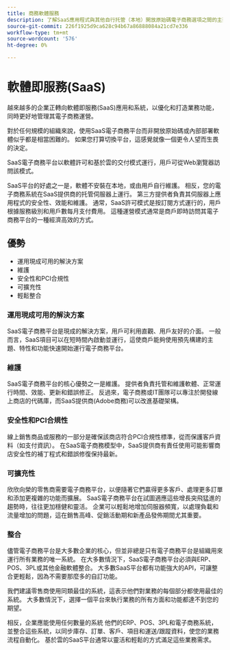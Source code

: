 ```yaml
---
title: 商務軟體服務
description: 了解SaaS應用程式與其他自行托管（本地）開放原始碼電子商務選項之間的主要差異。
source-git-commit: 226f1925d9ca628c94b67a86888084a21cd7e336
workflow-type: tm+mt
source-wordcount: '576'
ht-degree: 0%

---
```



# 軟體即服務(SaaS)

越來越多的企業正轉向軟體即服務(SaaS)應用和系統，以優化和打造業務功能，同時更好地管理其電子商務運營。

對於任何規模的組織來說，使用SaaS電子商務平台而非開放原始碼或內部部署軟體似乎都是相當困難的。 如果您打算切換平台，這感覺就像一個更令人望而生畏的決定。

SaaS電子商務平台以軟體許可和基於雲的交付模式運行，用戶可從Web瀏覽器訪問該模式。

SaaS平台的好處之一是，軟體不安裝在本地，或由用戶自行維護。 相反，您的電子商務系統在SaaS提供商的托管伺服器上運行。 第三方提供者負責其伺服器上應用程式的安全性、效能和維護。 通常，SaaS許可模式是按訂閱方式運行的，用戶根據服務級別和用戶數每月支付費用。 這種運營模式通常是商戶即時訪問其電子商務平台的一種經濟高效的方式。

## 優勢

- 運用現成可用的解決方案
- 維護
- 安全性和PCI合規性
- 可擴充性
- 輕鬆整合

### 運用現成可用的解決方案

SaaS電子商務平台是現成的解決方案，用戶可利用直觀、用戶友好的介面。 一般而言，SaaS項目可以在短時間內啟動並運行，這使商戶能夠使用預先構建的主題、特性和功能快速開始運行電子商務平台。

### 維護

SaaS電子商務平台的核心優勢之一是維護。 提供者負責托管和維護軟體、正常運行時間、效能、更新和錯誤修正。 反過來，電子商務或IT團隊可以專注於開發線上商店的代碼庫，而SaaS提供商(Adobe商務)可以改進基礎架構。

### 安全性和PCI合規性

線上銷售商品或服務的一部分是確保該商店符合PCI合規性標準，從而保護客戶資料（如支付資訊）。 在SaaS電子商務模型中，SaaS提供商有責任使用可能影響商店安全性的補丁程式和錯誤修復保持最新。

### 可擴充性

欣欣向榮的零售商需要電子商務平台，以便隨著它們贏得更多客戶、處理更多訂單和添加更複雜的功能而擴展。 SaaS電子商務平台在試圖適應這些增長突飛猛進的趨勢時，往往更加穩健和靈活。 企業可以輕鬆地增加伺服器頻寬，以處理負載和流量增加的問題，這在銷售高峰、促銷活動期和新產品發佈期間尤其重要。

### 整合

儘管電子商務平台是大多數企業的核心，但並非總是只有電子商務平台是組織用來運行所有業務的唯一系統。 在大多數情況下，SaaS電子商務平台必須與ERP、POS、3PL或其他金融軟體整合。 大多數SaaS平台都有功能強大的API，可讓整合更輕鬆，因為不需要那麼多的自訂功能。

我們建議零售商使用同類最佳的系統，這表示他們對業務的每個部分都使用最佳的系統。 大多數情況下，選擇一個平台來執行業務的所有方面和功能都達不到您的期望。

相反，企業應能使用任何數量的系統
他們的ERP、POS、3PL和電子商務系統，並整合這些系統，以同步庫存、訂單、客戶、項目和運送/跟蹤資料，使您的業務流程自動化。 基於雲的SaaS平台通常以靈活和輕鬆的方式滿足這些業務需求。
